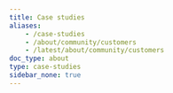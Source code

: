 ```yaml
---
title: Case studies
aliases:
    - /case-studies
    - /about/community/customers
    - /latest/about/community/customers
doc_type: about
type: case-studies
sidebar_none: true
---
```


[comment]: <> (To add yourself as an Istio user, please edit /data/companies.yaml and add your logo to /static/logos.)
